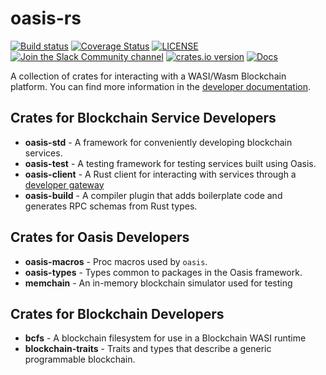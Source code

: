 # oasis-rs

[![Build status](https://circleci.com/gh/oasislabs/oasis-rs.svg?style=svg)](https://circleci.com/gh/oasislabs/oasis-rs)
[![Coverage Status](https://coveralls.io/repos/github/oasislabs/oasis-rs/badge.svg)](https://coveralls.io/github/oasislabs/oasis-rs)
[![LICENSE](https://img.shields.io/badge/license-Apache--2.0-blue)](LICENSE)
[![Join the Slack Community channel](https://img.shields.io/badge/slack-join%20chat-%2346BC99)](https://oasiscommunity.slack.com/join/shared_invite/enQtNjQ5MTA3NTgyOTkzLWIxNTg1ZWZmOTIwNmQ2MTg1YmU0MzgyMzk3OWM2ZWQ4NTQ0ZDJkNTBmMTdlM2JhODllYjg5YmJkODc2NzgwNTg)
[![crates.io version](https://img.shields.io/crates/v/oasis-std.svg)](https://crates.io/crates/oasis-std)
[![Docs](https://docs.rs/oasis-std/badge.svg)](https://docs.rs/oasis)

A collection of crates for interacting with a WASI/Wasm Blockchain platform.
You can find more information in the [developer documentation](https://docs.oasiscloud.io).

## Crates for Blockchain Service Developers

* **oasis-std** - A framework for conveniently developing blockchain services.
* **oasis-test** - A testing framework for testing services built using Oasis.
* **oasis-client** - A Rust client for interacting with services through a [developer gateway](https://github.com/oasislabs/developer-gateway)
* **oasis-build** - A compiler plugin that adds boilerplate code and generates RPC schemas from Rust types.

## Crates for Oasis Developers

* **oasis-macros** - Proc macros used by `oasis`.
* **oasis-types** - Types common to packages in the Oasis framework.
* **memchain** - An in-memory blockchain simulator used for testing

## Crates for Blockchain Developers

* **bcfs** - A blockchain filesystem for use in a Blockchain WASI runtime
* **blockchain-traits** - Traits and types that describe a generic programmable blockchain.
